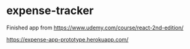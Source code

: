 # expense-tracker
Finished app from https://www.udemy.com/course/react-2nd-edition/

https://expense-app-prototype.herokuapp.com/
